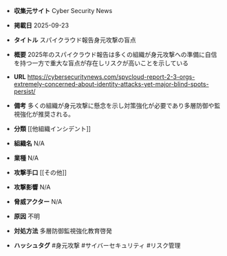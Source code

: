 - **収集元サイト**
Cyber Security News

- **掲載日**
2025-09-23

- **タイトル**
スパイクラウド報告身元攻撃の盲点

- **概要**
2025年のスパイクラウド報告は多くの組織が身元攻撃への準備に自信を持つ一方で重大な盲点が存在しリスクが高いことを示している

- **URL**
https://cybersecuritynews.com/spycloud-report-2-3-orgs-extremely-concerned-about-identity-attacks-yet-major-blind-spots-persist/

- **備考**
多くの組織が身元攻撃に懸念を示し対策強化が必要であり多層防御や監視強化が推奨される。

- **分類**
[[他組織インシデント]]

- **組織名**
N/A

- **業種**
N/A

- **攻撃手口**
[[その他]]

- **攻撃影響**
N/A

- **脅威アクター**
N/A

- **原因**
不明

- **対処方法**
多層防御監視強化教育啓発

- **ハッシュタグ**
#身元攻撃 #サイバーセキュリティ #リスク管理
